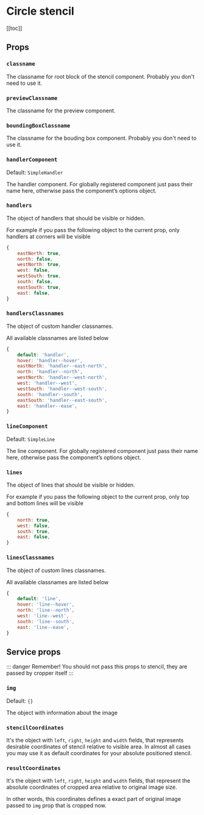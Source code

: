# Circle stencil

[[toc]]

## Props

### `classname`

The classname for root block of the stencil component. Probably you don't need to use it.

### `previewClassname`

The classname for the preview component.

### `boundingBoxClassname`

The classname for the bouding box component.  Probably you don't need to use it.

### `handlerComponent`
Default: `SimpleHandler`

The handler component. For globally registered component just pass their name here, otherwise pass the component’s options object.

### `handlers`

The object of handlers that should be visible or hidden.

For example if you pass the following object to the current prop, only handlers at  corners will be visible
```js
{
	eastNorth: true,
	north: false,
	westNorth: true,
	west: false,
	westSouth: true,
	south: false,
	eastSouth: true,
	east: false,
}
```

### `handlersClassnames`

The object of custom handler classnames.

All available classnames are listed below
```js
{
	default: 'handler',
	hover: 'handler--hover',
	eastNorth: 'handler--east-north',
	north: 'handler--north',
	westNorth: 'handler--west-north',
	west: 'handler--west',
	westSouth: 'handler--west-south',
	south: 'handler--south',
	eastSouth: 'handler--east-south',
	east: 'handler--ease',
}
```


### `lineComponent`
Default: `SimpleLine`

The line component. For globally registered component just pass their name here, otherwise pass the component’s options object.

### `lines`

The object of lines that should be visible or hidden.

For example if you pass the following object to the current prop, only top and bottom lines will be visible
```js
{
	north: true,
	west: false,
	south: true,
	east: false,
}
```

### `linesClassnames`

The object of custom lines classnames.

All available classnames are listed below
```js
{
	default: 'line',
	hover: 'line--hover',
	north: 'line--north',
	west: 'line--west',
	south: 'line--south',
	east: 'line--ease',
}
```

## Service props

::: danger Remember!
You should not pass this props to stencil, they are passed by cropper itself
:::

### `img`
Default: `{}`

The object with information about the image

### `stencilCoordinates`
It's the object with `left`, `right`, `height` and `width` fields, that represents desirable coordinates of stencil relative to visible area. In almost all cases you may use it as default coordinates for your absolute positioned stencil.

### `resultCoordinates`

It's the object with `left`, `right`, `height` and `width` fields, that represent the absolute coordinates of cropped area relative to original image size.

In other words, this coordinates defines a exact part of original image passed to `img` prop that is cropped now.
